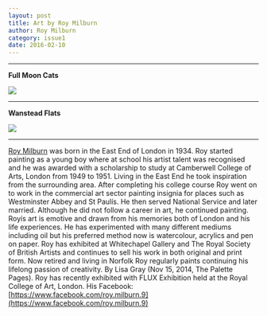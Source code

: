 ```yaml
---
layout: post
title: Art by Roy Milburn
author: Roy Milburn
category: issue1
date: 2016-02-10
---
```


___

**Full Moon Cats**

![](http://inferiorplanets.com/images/Full_Moon_Cats.jpg)

___

**Wanstead Flats**

![](http://inferiorplanets.com/images/Wanstead_Flats.jpg)

___

[Roy Milburn](http://www.roymilburn.com) was born in the East End of London in 1934.  Roy started painting as a young boy where at school his artist talent was recognised and he was awarded with a scholarship to study at Camberwell College of Arts, London from 1949 to 1951.  Living in the East End he took inspiration from the surrounding area.  After completing his college course Roy went on to work in the commercial art sector painting insignia for places such as Westminster Abbey and St Paulís.  He then served National Service and later married.  Although he did not follow a career in art, he continued painting.  Royís art is emotive and drawn from his memories both of London and his life experiences.  He has experimented with many different mediums including oil but his preferred method now is watercolour, acrylics and pen on paper. Roy has exhibited at Whitechapel Gallery and The Royal Society of British Artists and continues to sell his work in both original and print form.   Now retired and living in Norfolk Roy regularly paints continuing his lifelong passion of creativity.  By Lisa Gray (Nov 15, 2014, The Palette Pages).  Roy has recently exhibited with FLUX Exhibition held at the Royal College of Art, London. His Facebook: [https://www.facebook.com/roy.milburn.9](https://www.facebook.com/roy.milburn.9)
